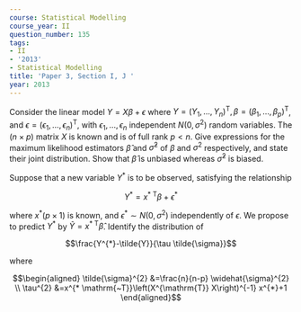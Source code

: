 ```yaml
---
course: Statistical Modelling
course_year: II
question_number: 135
tags:
- II
- '2013'
- Statistical Modelling
title: 'Paper 3, Section I, J '
year: 2013
---
```




Consider the linear model $Y=X \beta+\epsilon$ where $Y=\left(Y_{1}, \ldots, Y_{n}\right)^{\mathrm{T}}, \beta=\left(\beta_{1}, \ldots, \beta_{p}\right)^{\mathrm{T}}$, and $\epsilon=\left(\epsilon_{1}, \ldots, \epsilon_{n}\right)^{\mathrm{T}}$, with $\epsilon_{1}, \ldots, \epsilon_{n}$ independent $N\left(0, \sigma^{2}\right)$ random variables. The $(n \times p)$ matrix $X$ is known and is of full rank $p<n$. Give expressions for the maximum likelihood estimators $\widehat{\beta}$ and $\widehat{\sigma}^{2}$ of $\beta$ and $\sigma^{2}$ respectively, and state their joint distribution. Show that $\widehat{\beta}$ is unbiased whereas $\widehat{\sigma}^{2}$ is biased.

Suppose that a new variable $Y^{*}$ is to be observed, satisfying the relationship

$$Y^{*}=x^{* \mathrm{~T}} \beta+\epsilon^{*}$$

where $x^{*}(p \times 1)$ is known, and $\epsilon^{*} \sim N\left(0, \sigma^{2}\right)$ independently of $\epsilon$. We propose to predict $Y^{*}$ by $\widetilde{Y}=x^{* \mathrm{~T}} \widehat{\beta}$. Identify the distribution of

$$\frac{Y^{*}-\tilde{Y}}{\tau \tilde{\sigma}}$$

where

$$\begin{aligned}
\tilde{\sigma}^{2} &=\frac{n}{n-p} \widehat{\sigma}^{2} \\
\tau^{2} &=x^{* \mathrm{~T}}\left(X^{\mathrm{T}} X\right)^{-1} x^{*}+1
\end{aligned}$$